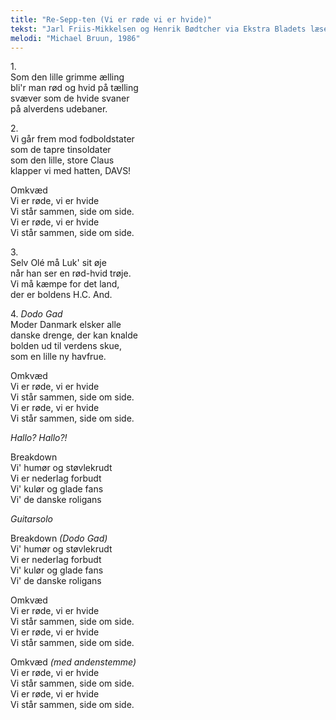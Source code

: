 ```yaml
---
title: "Re-Sepp-ten (Vi er røde vi er hvide)"
tekst: "Jarl Friis-Mikkelsen og Henrik Bødtcher via Ekstra Bladets læsere, 1986"
melodi: "Michael Bruun, 1986"
---
```


1\.\
Som den lille grimme ælling\
bli'r man rød og hvid på tælling\
svæver som de hvide svaner\
på alverdens udebaner.

2\.\
Vi går frem mod fodboldstater\
som de tapre tinsoldater\
som den lille, store Claus\
klapper vi med hatten, DAVS!

Omkvæd\
Vi er røde, vi er hvide\
Vi står sammen, side om side.\
Vi er røde, vi er hvide\
Vi står sammen, side om side.

3\.\
Selv Olé må Luk' sit øje\
når han ser en rød-hvid trøje.\
Vi må kæmpe for det land,\
der er boldens H.C. And.

4\. *Dodo Gad*\
Moder Danmark elsker alle\
danske drenge, der kan knalde\
bolden ud til verdens skue,\
som en lille ny havfrue.

Omkvæd\
Vi er røde, vi er hvide\
Vi står sammen, side om side.\
Vi er røde, vi er hvide\
Vi står sammen, side om side.

*Hallo? Hallo?!*

Breakdown\
Vi' humør og støvlekrudt\
Vi er nederlag forbudt\
Vi' kulør og glade fans\
Vi' de danske roligans

*Guitarsolo*

Breakdown *(Dodo Gad)*\
Vi' humør og støvlekrudt\
Vi er nederlag forbudt\
Vi' kulør og glade fans\
Vi' de danske roligans

Omkvæd\
Vi er røde, vi er hvide\
Vi står sammen, side om side.\
Vi er røde, vi er hvide\
Vi står sammen, side om side.

Omkvæd *(med andenstemme)*\
Vi er røde, vi er hvide\
Vi står sammen, side om side.\
Vi er røde, vi er hvide\
Vi står sammen, side om side.